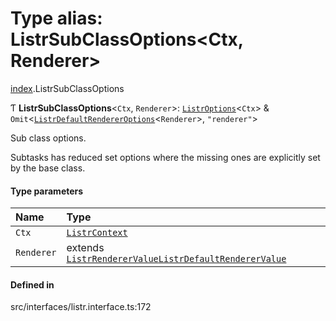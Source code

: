 # Type alias: ListrSubClassOptions<Ctx, Renderer\>

[index](../modules/index.md).ListrSubClassOptions

Ƭ **ListrSubClassOptions**<`Ctx`, `Renderer`\>: [`ListrOptions`](../interfaces/index.ListrOptions.md)<`Ctx`\> & `Omit`<[`ListrDefaultRendererOptions`](../interfaces/index.ListrDefaultRendererOptions.md)<`Renderer`\>, ``"renderer"``\>

Sub class options.

Subtasks has reduced set options where the missing ones are explicitly set by the base class.

#### Type parameters

| Name | Type |
| :------ | :------ |
| `Ctx` | [`ListrContext`](index.ListrContext.md) |
| `Renderer` | extends [`ListrRendererValue`](index.ListrRendererValue.md)[`ListrDefaultRendererValue`](index.ListrDefaultRendererValue.md) |

#### Defined in

src/interfaces/listr.interface.ts:172
